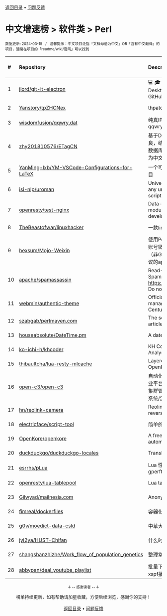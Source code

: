 <a href="https://github.com/GrowingGit/GitHub-Chinese-Top-Charts#github中文排行榜">返回目录</a> • <a href="/content/docs/feedback.md">问题反馈</a>

# 中文增速榜 > 软件类 > Perl
<sub>数据更新: 2024-03-15&nbsp;&nbsp;&nbsp;/&nbsp;&nbsp;&nbsp;温馨提示：中文项目泛指「文档母语为中文」OR「含有中文翻译」的项目，通常在项目的「readme/wiki/官网」可以找到</sub>

|#|Repository|Description|Stars|Average daily growth|Updated|
|:-|:-|:-|:-|:-|:-|
|1|[jlord/git-it-electron](https://github.com/jlord/git-it-electron)|:computer: :mortar_board: Git-it is a (Mac, Win, Linux) Desktop App for Learning Git and GitHub|4550|1|2024-02-11|
|2|[Yanstory/tpZHCNex](https://github.com/Yanstory/tpZHCNex)|thpatch zh-hans extra patches (Beta)|18|0|2024-01-16|
|3|[wisdomfusion/qqwry.dat](https://github.com/wisdomfusion/qqwry.dat)|纯真IP地址数据库镜像，mirror of qqwry.dat|378|0|2023-12-03|
|4|[zhy201810576/ETagCN](https://github.com/zhy201810576/ETagCN)|基于Difegue编写的E-Hentai插件进行改良，结合EhTagTranslation项目提供的数据库转换来自E-Hentai上的英文标签为中文标签。|36|0|2024-03-03|
|5|[YanMing-lxb/YM-VSCode-Configurations-for-LaTeX](https://github.com/YanMing-lxb/YM-VSCode-Configurations-for-LaTeX)|一个可以让你轻松本地部署好LaTeX的项目|2|0|2024-03-09|
|6|[isi-nlp/uroman](https://github.com/isi-nlp/uroman)|Universal Romanizer that can convert any unicode script to roman (latin) script|107|0|2024-03-14|
|7|[openresty/test-nginx](https://github.com/openresty/test-nginx)|Data-driven test scaffold for Nginx C module and OpenResty Lua library development|430|0|2023-12-25|
|8|[TheBeastofwar/linuxhacker](https://github.com/TheBeastofwar/linuxhacker)|一款linux 内网渗透辅助工具|39|0|2024-01-31|
|9|[hexsum/Mojo-Weixin](https://github.com/hexsum/Mojo-Weixin)|使用Perl语言（不会没关系）编写的个人账号微信/weixin/wechat客户端框架（非GUI），可通过插件提供基于HTTP协议的api接口供其他语言或系统调用|1239|0|2023-09-19|
|10|[apache/spamassassin](https://github.com/apache/spamassassin)|Read-only mirror of Apache SpamAssassin. Submit patches to https://bz.apache.org/SpamAssassin/. Do not send pull requests|273|0|2024-03-14|
|11|[webmin/authentic-theme](https://github.com/webmin/authentic-theme)|Official theme for the best server management panel of the 21st Century|940|0|2024-03-11|
|12|[szabgab/perlmaven.com](https://github.com/szabgab/perlmaven.com)|The source files of the Perl Maven articles|66|0|2024-03-10|
|13|[houseabsolute/DateTime.pm](https://github.com/houseabsolute/DateTime.pm)|A date and time object for Perl|46|0|2023-11-06|
|14|[ko-ichi-h/khcoder](https://github.com/ko-ichi-h/khcoder)|KH Coder: for Quantitative Content Analysis or Text Mining|299|0|2024-01-11|
|15|[thibaultcha/lua-resty-mlcache](https://github.com/thibaultcha/lua-resty-mlcache)|Layered caching library for OpenResty|386|0|2024-02-09|
|16|[open-c3/open-c3](https://github.com/open-c3/open-c3)|自动化运维平台/CICD系统/发布系统/作业平台/监控系统/云监控/故障自愈/K8S集群管理/CMDB/公有云资源管理/工单系统/流程系统/成本优化|220|0|2024-03-13|
|17|[hn/reolink-camera](https://github.com/hn/reolink-camera)|Reolink RLC-410-5MP IP camera reverse engineered technical details|135|0|2024-02-11|
|18|[electricface/script-tool](https://github.com/electricface/script-tool)|简单的脚本工具|4|0|2023-11-14|
|19|[OpenKore/openkore](https://github.com/OpenKore/openkore)|A free/open source client and automation tool for Ragnarok Online|1240|0|2024-02-12|
|20|[duckduckgo/duckduckgo-locales](https://github.com/duckduckgo/duckduckgo-locales)|Translation files for duckduckgo.com|93|0|2024-03-04|
|21|[esrrhs/pLua](https://github.com/esrrhs/pLua)|Lua 性能分析工具 Lua profiler tool like gperftools|81|0|2024-03-12|
|22|[openresty/lua-tablepool](https://github.com/openresty/lua-tablepool)|Lua table recycling pools for LuaJIT|110|0|2023-11-23|
|23|[Gilwyad/mailnesia.com](https://github.com/Gilwyad/mailnesia.com)|Anonymous Email in Seconds|99|0|2023-12-02|
|24|[fimreal/dockerfiles](https://github.com/fimreal/dockerfiles)|容器化小工具|3|0|2024-01-22|
|25|[g0v/moedict-data-csld](https://github.com/g0v/moedict-data-csld)|中華大辭典|102|0|2023-11-08|
|26|[jyi2ya/HUST-Chifan](https://github.com/jyi2ya/HUST-Chifan)|什么时候开饭？|6|0|2023-12-05|
|27|[shangshanzhizhe/Work_flow_of_population_genetics](https://github.com/shangshanzhizhe/Work_flow_of_population_genetics)|整理常用的群体遗传学分析流程和脚本|68|0|2024-03-14|
|28|[abbypan/deal_youtube_playlist](https://github.com/abbypan/deal_youtube_playlist)|批量下载youtube播放列表内容，并生成xspf播放列表|4|0|2023-12-16|

<div align="center">
    <p><sub>↓ -- 感谢读者 -- ↓</sub></p>
    榜单持续更新，如有帮助请加星收藏，方便后续浏览，感谢你的支持！
</div>

<br/>

<div align="center"><a href="https://github.com/GrowingGit/GitHub-Chinese-Top-Charts#github中文排行榜">返回目录</a> • <a href="/content/docs/feedback.md">问题反馈</a></div>
